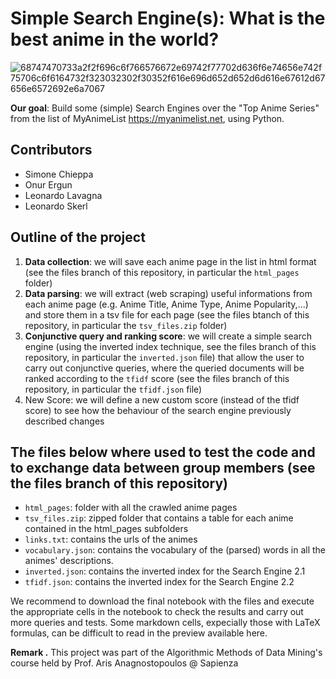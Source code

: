 # Simple Search Engine(s): What is the best anime in the world?
![68747470733a2f2f696c6f766576672e69742f77702d636f6e74656e742f75706c6f6164732f323032302f30352f616e696d652d652d6d616e67612d67656e6572692e6a7067](https://user-images.githubusercontent.com/91341004/151556905-81fbfe53-f928-47ad-a54e-dbed19ffec65.jpg)

**Our goal**: Build some (simple) Search Engines over the "Top Anime Series" from the list of MyAnimeList https://myanimelist.net, using Python.

## Contributors
- Simone Chieppa
- Onur Ergun
- Leonardo Lavagna
- Leonardo Skerl
## Outline of the project
1. **Data collection**: we will save each anime page in the list in html format (see the files branch of this repository, in particular the `html_pages` folder)
2. **Data parsing**: we will extract (web scraping) useful informations from each anime page (e.g. Anime Title, Anime Type, Anime Popularity,...) and store them in a tsv file for each page (see the files btanch of this repository, in particular the `tsv_files.zip` folder)
3. **Conjunctive query and ranking score**: we will create a simple search engine (using the inverted index technique, see the files branch of this repository, in particular the `inverted.json` file) that allow the user to carry out conjunctive queries, where the queried documents will be ranked according to the `tfidf` score (see the files branch of this repository, in particular the `tfidf.json` file)
4. New Score: we will define a new custom score (instead of the tfidf score) to see how the behaviour of the search engine previously described changes
## The files below where used to test the code and to exchange data between group members (see the files branch of this repository)
- `html_pages`: folder with all the crawled anime pages
- `tsv_files.zip`: zipped folder that contains a table for each anime contained in the html_pages subfolders
- `links.txt`: contains the urls of the animes
- `vocabulary.json`: contains the vocabulary of the (parsed) words in all the animes' descriptions.
- `inverted.json`: contains the inverted index for the Search Engine 2.1
- `tfidf.json`: contains the inverted index for the Search Engine 2.2

We recommend to download the final notebook with the files and execute the appropriate cells in the notebook to check the results and carry out more queries and tests. Some markdown cells, expecially those with LaTeX formulas, can be difficult to read in the preview available here.

**Remark .** This project was part of the Algorithmic Methods of Data Mining's course held by Prof. Aris Anagnostopoulos @ Sapienza
